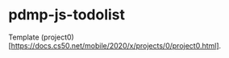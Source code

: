 # pdmp-js-todolist

Template (project0)[https://docs.cs50.net/mobile/2020/x/projects/0/project0.html].
